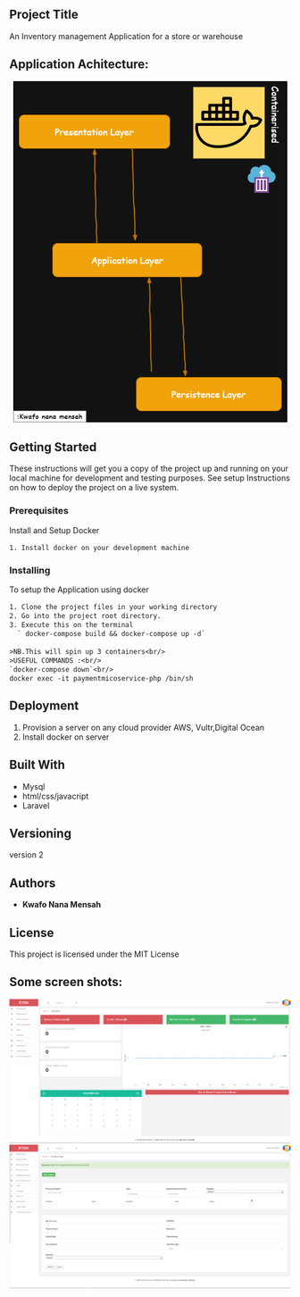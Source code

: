 ## Project Title

An Inventory management  Application  for a store or warehouse

## Application Achitecture:
<p align="center">
  <img  src="https://github.com/nanakwafo/Inventory-Application/blob/master/images/icon3.png">
</p>


## Getting Started

These instructions will get you a copy of the project up and running on your local machine for development and testing purposes. See setup Instructions on how to deploy the project on a live system.

### Prerequisites

Install and Setup Docker

```
1. Install docker on your development machine

```

### Installing

To setup the Application using docker

```
1. Clone the project files in your working directory
2. Go into the project root directory.
3. Execute this on the terminal
  ` docker-compose build && docker-compose up -d`

>NB.This will spin up 3 containers<br/>
>USEFUL COMMANDS :<br/>
`docker-compose down`<br/>
docker exec -it paymentmicoservice-php /bin/sh
```


## Deployment

1. Provision a server on any cloud provider  AWS, Vultr,Digital Ocean
1. Install docker on server

## Built With

* Mysql
* html/css/javacript
* Laravel


## Versioning

version 2

## Authors

* **Kwafo Nana Mensah**

## License

This project is licensed under the MIT License

## Some screen shots:

![alt text](https://github.com/nanakwafo/Inventory-Application/blob/master/images/icon2.png "Logo Title Text 1")
![alt text](https://github.com/nanakwafo/Inventory-Application/blob/master/images/icon1.png "Logo Title Text 1")



